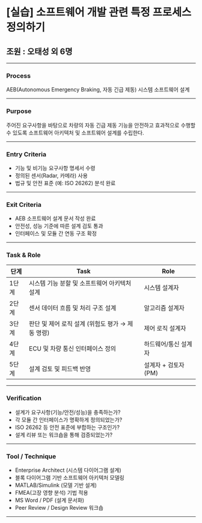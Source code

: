 # [실습] 소프트웨어 개발 관련 특정 프로세스 정의하기

## 조원 : 오태성 외 6명

---

### Process
AEB(Autonomous Emergency Braking, 자동 긴급 제동) 시스템 소프트웨어 설계

---

### Purpose
주어진 요구사항을 바탕으로 차량의 자동 긴급 제동 기능을 안전하고 효과적으로 수행할 수 있도록 소프트웨어 아키텍처 및 소프트웨어 설계를 수립한다.

---

### Entry Criteria
- 기능 및 비기능 요구사항 명세서 수령
- 정의된 센서(Radar, 카메라) 사용
- 법규 및 안전 표준 (예: ISO 26262) 분석 완료

---

### Exit Criteria
- AEB 소프트웨어 설계 문서 작성 완료
- 안전성, 성능 기준에 따른 설계 검토 통과
- 인터페이스 및 모듈 간 연동 구조 확정

---

### Task & Role

| 단계 | Task | Role |
|---|---|---|
| 1단계 | 시스템 기능 분할 및 소프트웨어 아키텍처 설계 | 시스템 설계자 |
| 2단계 | 센서 데이터 흐름 및 처리 구조 설계 | 알고리즘 설계자 |
| 3단계 | 판단 및 제어 로직 설계 (위험도 평가 → 제동 명령) | 제어 로직 설계자 |
| 4단계 | ECU 및 차량 통신 인터페이스 정의 | 하드웨어/통신 설계자 |
| 5단계 | 설계 검토 및 피드백 반영 | 설계자 + 검토자(PM) |

---

### Verification

- 설계가 요구사항(기능/안전/성능)을 충족하는가?
- 각 모듈 간 인터페이스가 명확하게 정의되었는가?
- ISO 26262 등 안전 표준에 부합하는 구조인가?
- 설계 리뷰 또는 워크숍을 통해 검증되었는가?

---

### Tool / Technique

- Enterprise Architect (시스템 다이어그램 설계)
- 블록 다이어그램 기반 소프트웨어 아키텍처 모델링
- MATLAB/Simulink (모델 기반 설계)
- FMEA(고장 영향 분석) 기법 적용
- MS Word / PDF (설계 문서화)
- Peer Review / Design Review 워크숍

---